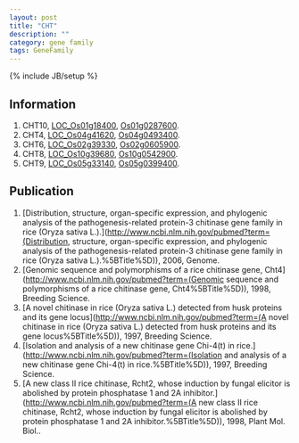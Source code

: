 ```yaml
---
layout: post
title: "CHT"
description: ""
category: gene family
tags: GeneFamily
---
```

{% include JB/setup %}

## Information
1. CHT10, [LOC_Os01g18400](http://rice.plantbiology.msu.edu/cgi-bin/ORF_infopage.cgi?orf=LOC_Os01g18400), [Os01g0287600](http://rapdb.dna.affrc.go.jp/viewer/gbrowse_details/irgsp1?name=Os01g0287600).
2. CHT4, [LOC_Os04g41620](http://rice.plantbiology.msu.edu/cgi-bin/ORF_infopage.cgi?orf=LOC_Os04g41620), [Os04g0493400](http://rapdb.dna.affrc.go.jp/viewer/gbrowse_details/irgsp1?name=Os04g0493400).
3. CHT6, [LOC_Os02g39330](http://rice.plantbiology.msu.edu/cgi-bin/ORF_infopage.cgi?orf=LOC_Os02g39330), [Os02g0605900](http://rapdb.dna.affrc.go.jp/viewer/gbrowse_details/irgsp1?name=Os02g0605900).
4. CHT8, [LOC_Os10g39680](http://rice.plantbiology.msu.edu/cgi-bin/ORF_infopage.cgi?orf=LOC_Os10g39680), [Os10g0542900](http://rapdb.dna.affrc.go.jp/viewer/gbrowse_details/irgsp1?name=Os10g0542900).
5. CHT9, [LOC_Os05g33140](http://rice.plantbiology.msu.edu/cgi-bin/ORF_infopage.cgi?orf=LOC_Os05g33140), [Os05g0399400](http://rapdb.dna.affrc.go.jp/viewer/gbrowse_details/irgsp1?name=Os05g0399400).

## Publication
1. [Distribution, structure, organ-specific expression, and phylogenic analysis of the pathogenesis-related protein-3 chitinase gene family in rice (Oryza sativa L.).](http://www.ncbi.nlm.nih.gov/pubmed?term=(Distribution, structure, organ-specific expression, and phylogenic analysis of the pathogenesis-related protein-3 chitinase gene family in rice (Oryza sativa L.).%5BTitle%5D)), 2006, Genome.
2. [Genomic sequence and polymorphisms of a rice chitinase gene, Cht4](http://www.ncbi.nlm.nih.gov/pubmed?term=(Genomic sequence and polymorphisms of a rice chitinase gene, Cht4%5BTitle%5D)), 1998, Breeding Science.
3. [A novel chitinase in rice (Oryza sativa L.) detected from husk proteins and its gene locus](http://www.ncbi.nlm.nih.gov/pubmed?term=(A novel chitinase in rice (Oryza sativa L.) detected from husk proteins and its gene locus%5BTitle%5D)), 1997, Breeding Science.
4. [Isolation and analysis of a new chitinase gene Chi-4(t) in rice.](http://www.ncbi.nlm.nih.gov/pubmed?term=(Isolation and analysis of a new chitinase gene Chi-4(t) in rice.%5BTitle%5D)), 1997, Breeding Science.
5. [A new class II rice chitinase, Rcht2, whose induction by fungal elicitor is abolished by protein phosphatase 1 and 2A inhibitor.](http://www.ncbi.nlm.nih.gov/pubmed?term=(A new class II rice chitinase, Rcht2, whose induction by fungal elicitor is abolished by protein phosphatase 1 and 2A inhibitor.%5BTitle%5D)), 1998, Plant Mol. Biol..


